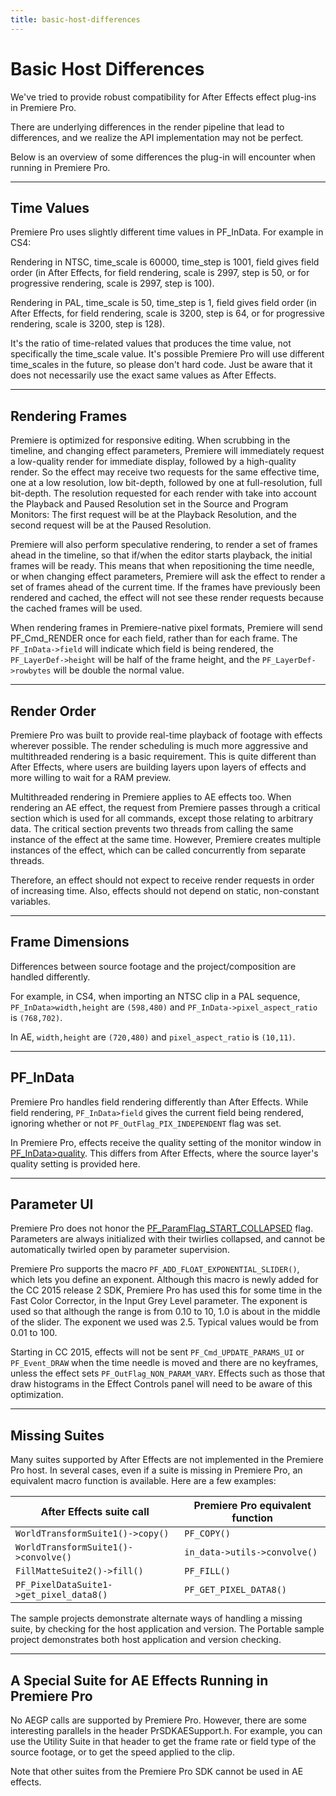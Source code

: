 ```yaml
---
title: basic-host-differences
---
```

# Basic Host Differences

We've tried to provide robust compatibility for After Effects effect plug-ins in Premiere Pro.

There are underlying differences in the render pipeline that lead to differences, and we realize the API implementation may not be perfect.

Below is an overview of some differences the plug-in will encounter when running in Premiere Pro.

---

## Time Values

Premiere Pro uses slightly different time values in PF_InData. For example in CS4:

Rendering in NTSC, time_scale is 60000, time_step is 1001, field gives field order (in After Effects, for field rendering, scale is 2997, step is 50, or for progressive rendering, scale is 2997, step is 100).

Rendering in PAL, time_scale is 50, time_step is 1, field gives field order (in After Effects, for field rendering, scale is 3200, step is 64, or for progressive rendering, scale is 3200, step is 128).

It's the ratio of time-related values that produces the time value, not specifically the time_scale value. It's possible Premiere Pro will use different time_scales in the future, so please don't hard code. Just be aware that it does not necessarily use the exact same values as After Effects.

---

## Rendering Frames

Premiere is optimized for responsive editing. When scrubbing in the timeline, and changing effect parameters, Premiere will immediately request a low-quality render for immediate display, followed by a high-quality render. So the effect may receive two requests for the same effective time, one at a low resolution, low bit-depth, followed by one at full-resolution, full bit-depth. The resolution requested for each render with take into account the Playback and Paused Resolution set in the Source and Program Monitors: The first request will be at the Playback Resolution, and the second request will be at the Paused Resolution.

Premiere will also perform speculative rendering, to render a set of frames ahead in the timeline, so that if/when the editor starts playback, the initial frames will be ready. This means that when repositioning the time needle, or when changing effect parameters, Premiere will ask the effect to render a set of frames ahead of the current time. If the frames have previously been rendered and cached, the effect will not see these render requests because the cached frames will be used.

When rendering frames in Premiere-native pixel formats, Premiere will send PF_Cmd_RENDER once for each field, rather than for each frame. The `PF_InData->field` will indicate which field is being rendered, the `PF_LayerDef->height` will be half of the frame height, and the `PF_LayerDef->rowbytes` will be double the normal value.

---

## Render Order

Premiere Pro was built to provide real-time playback of footage with effects wherever possible. The render scheduling is much more aggressive and multithreaded rendering is a basic requirement. This is quite different than After Effects, where users are building layers upon layers of effects and more willing to wait for a RAM preview.

Multithreaded rendering in Premiere applies to AE effects too. When rendering an AE effect, the request from Premiere passes through a critical section which is used for all commands, except those relating to arbitrary data. The critical section prevents two threads from calling the same instance of the effect at the same time. However, Premiere creates multiple instances of the effect, which can be called concurrently from separate threads.

Therefore, an effect should not expect to receive render requests in order of increasing time. Also, effects should not depend on static, non-constant variables.

---

## Frame Dimensions

Differences between source footage and the project/composition are handled differently.

For example, in CS4, when importing an NTSC clip in a PAL sequence, `PF_InData>width,height` are `(598,480)` and `PF_InData->pixel_aspect_ratio` is `(768,702)`.

In AE, `width,height` are `(720,480)` and `pixel_aspect_ratio` is `(10,11)`.

---

## PF_InData

Premiere Pro handles field rendering differently than After Effects. While field rendering, `PF_InData>field` gives the current field being rendered, ignoring whether or not `PF_OutFlag_PIX_INDEPENDENT` flag was set.

In Premiere Pro, effects receive the quality setting of the monitor window in [PF_InData>quality](../../effect-basics/pf_indata#pf_indata-members). This differs from After Effects, where the source layer's quality setting is provided here.

---

## Parameter UI

Premiere Pro does not honor the [PF_ParamFlag_START_COLLAPSED](../../effect-basics/pf_paramdef#parameter-flags) flag. Parameters are always initialized with their twirlies collapsed, and cannot be automatically twirled open by parameter supervision.

Premiere Pro supports the macro `PF_ADD_FLOAT_EXPONENTIAL_SLIDER()`, which lets you define an exponent. Although this macro is newly added for the CC 2015 release 2 SDK, Premiere Pro has used this for some time in the Fast Color Corrector, in the Input Grey Level parameter. The exponent is used so that although the range is from 0.10 to 10, 1.0 is about in the middle of the slider. The exponent we used was 2.5. Typical values would be from 0.01 to 100.

Starting in CC 2015, effects will not be sent `PF_Cmd_UPDATE_PARAMS_UI` or `PF_Event_DRAW` when the time needle is moved and there are no keyframes, unless the effect sets `PF_OutFlag_NON_PARAM_VARY`. Effects such as those that draw histograms in the Effect Controls panel will need to be aware of this optimization.

---

## Missing Suites

Many suites supported by After Effects are not implemented in the Premiere Pro host. In several cases, even if a suite is missing in Premiere Pro, an equivalent macro function is available. Here are a few examples:

|        After Effects suite call         | Premiere Pro equivalent function |
| --------------------------------------- | -------------------------------- |
| `WorldTransformSuite1()->copy()`        | `PF_COPY()`                      |
| `WorldTransformSuite1()->convolve()`    | `in_data->utils->convolve()`     |
| `FillMatteSuite2()->fill()`             | `PF_FILL()`                      |
| `PF_PixelDataSuite1->get_pixel_data8()` | `PF_GET_PIXEL_DATA8()`           |

The sample projects demonstrate alternate ways of handling a missing suite, by checking for the host application and version. The Portable sample project demonstrates both host application and version checking.

---

## A Special Suite for AE Effects Running in Premiere Pro

No AEGP calls are supported by Premiere Pro. However, there are some interesting parallels in the header PrSDKAESupport.h. For example, you can use the Utility Suite in that header to get the frame rate or field type of the source footage, or to get the speed applied to the clip.

Note that other suites from the Premiere Pro SDK cannot be used in AE effects.

